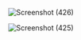 ![Screenshot (426)](https://github.com/user-attachments/assets/5d52b4d1-246a-480d-a7d8-a7546108cedc)


![Screenshot (425)](https://github.com/user-attachments/assets/f511eadc-77a4-44d3-b7ec-2eaeff79d0a4)
